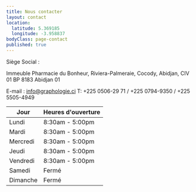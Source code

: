 ```yaml
---
title: Nous contacter
layout: contact
location:
  latitude: 5.369185
  longitude: -3.958837
bodyClass: page-contact
published: true
---
```

Siège Social : 

Immeuble Pharmacie du Bonheur,
Riviera-Palmeraie, 
Cocody,
Abidjan, 
CIV 01 BP 8183 Abidjan 01 

E-mail : info@graphologie.ci 
T: +225 0506-29 71 / +225 0794-9350 / +225 5505-4949

| Jour      | Heures d'ouverture |
| --------- | ---------------    |
| Lundi     | 8:30am - 5:00pm    |
| Mardi     | 8:30am - 5:00pm    |
| Mercredi  | 8:30am - 5:00pm    |
| Jeudi     | 8:30am - 5:00pm    |
| Vendredi  | 8:30am - 5:00pm    |
| Samedi    | Fermé              |
| Dimanche  | Fermé              |
